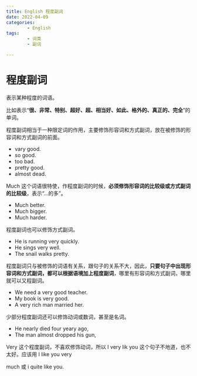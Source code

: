 ```yaml
---
title: English 程度副词
date: 2022-04-09
categories:
        - English
tags:
        - 词类
        - 副词

---
```


# 程度副词

表示某种程度的词语。

比如表示“**很、非常、特别、超好、超、相当好、如此、格外的、真正的、完全**”的单词。

程度副词相当于一种限定词的作用，主要修饰形容词和方式副词，放在被修饰的形容词和方式副词的前面。

- vary good.
- so good.
- too bad.
- pretty good.
- almost dead.

Much 这个词语很特使，作程度副词的时候，**必须修饰形容词的比较级或方式副词的比较级**，表示“...的多”。

- Much better.
- Much bigger.
- Much harder.

程度副词也可以修饰方式副词。

- He is running very quickly.
- He sings very well.
- The snail walks pretty.

程度副词只与被修饰的词语有关系，跟句子的关系不大，因此，**只要句子中出现形容词和方式副词，都可以根据语境加上程度副词**，哪里有形容词和方式副词，哪里就可以又程副词。

- We need a very good teacher.
- My book is very good.
- A very rich man married her.

少部分程度副词还可以修饰动词或数词，甚至是名词。

- He nearly died four yeary ago,
- The man almost dropped his gun,

Very 这个程度副词，不喜欢修饰动词，所以 I very lik you 这个句子不地道，也不太好。应该用 I like you very

much 或 i quite like you.
